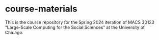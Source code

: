 # course-materials
This is the course repository for the Spring 2024 iteration of MACS 30123 "Large-Scale Computing for the Social Sciences" at the University of Chicago.
